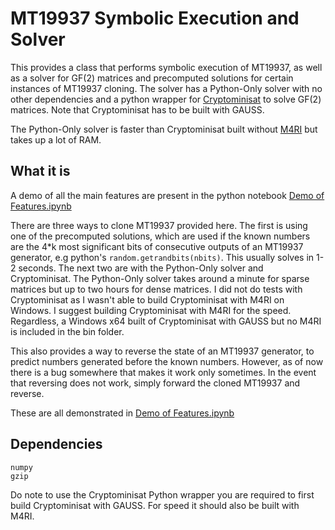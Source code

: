 # MT19937 Symbolic Execution and Solver

This provides a class that performs symbolic execution of MT19937, as well as a solver for GF(2) matrices and precomputed solutions for certain instances of MT19937 cloning. The solver has a Python-Only solver with no other dependencies and a python wrapper for [Cryptominisat](https://github.com/msoos/cryptominisat) to solve GF(2) matrices. Note that Cryptominisat has to be built with GAUSS.

The Python-Only solver is faster than Cryptominisat built without [M4RI](https://github.com/malb/m4ri) but takes up a lot of RAM.

## What it is

A demo of all the main features are present in the python notebook [Demo of Features.ipynb](https://github.com/JuliaPoo/MT19937-Symbolic-Execution-and-Solver/blob/master/Demo%20of%20Features.ipynb)

There are three ways to clone MT19937 provided here. The first is using one of the precomputed solutions, which are used if the known numbers are the 4\*k most significant bits of consecutive outputs of an MT19937 generator, e.g python's `random.getrandbits(nbits)`. This usually solves in 1-2 seconds. The next two are with the Python-Only solver and Cryptominisat. The Python-Only solver takes around a minute for sparse matrices but up to two hours for dense matrices. I did not do tests with Cryptominisat as I wasn't able to build Cryptominisat with M4RI on Windows. I suggest building Cryptominisat with M4RI for the speed. Regardless, a Windows x64 built of Cryptominisat with GAUSS but no M4RI is included in the bin folder.

This also provides a way to reverse the state of an MT19937 generator, to predict numbers generated before the known numbers. However, as of now there is a bug somewhere that makes it work only sometimes. In the event that reversing does not work, simply forward the cloned MT19937 and reverse.

These are all demonstrated in [Demo of Features.ipynb](https://github.com/JuliaPoo/MT19937-Symbolic-Execution-and-Solver/blob/master/Demo%20of%20Features.ipynb)

## Dependencies

```
numpy
gzip
```
Do note to use the Cryptominisat Python wrapper you are required to first build Cryptominisat with GAUSS. For speed it should also be built with M4RI.
